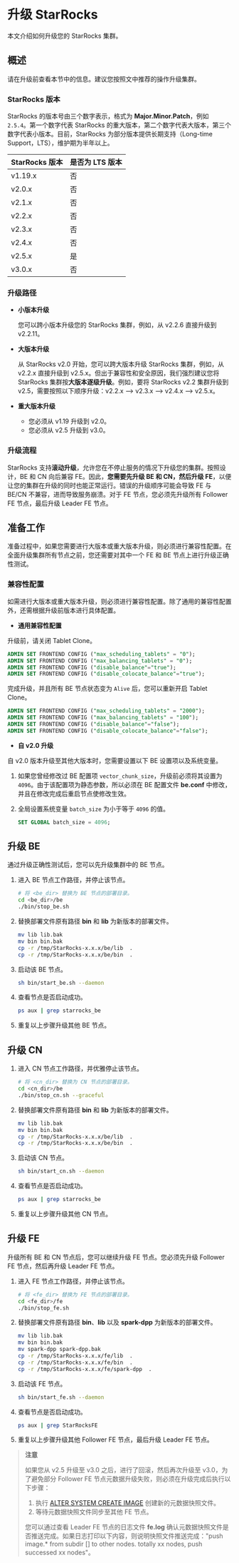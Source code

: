 # 升级 StarRocks

本文介绍如何升级您的 StarRocks 集群。

## 概述

请在升级前查看本节中的信息。建议您按照文中推荐的操作升级集群。

### StarRocks 版本

StarRocks 的版本号由三个数字表示，格式为 **Major.Minor.Patch**，例如 `2.5.4`。第一个数字代表 StarRocks 的重大版本，第二个数字代表大版本，第三个数字代表小版本。目前，StarRocks 为部分版本提供长期支持（Long-time Support，LTS），维护期为半年以上。

| **StarRocks 版本** | **是否为 LTS 版本** |
| ------------------ | ------------------- |
| v1.19.x            | 否                  |
| v2.0.x             | 否                  |
| v2.1.x             | 否                  |
| v2.2.x             | 否                  |
| v2.3.x             | 否                  |
| v2.4.x             | 否                  |
| v2.5.x             | 是                  |
| v3.0.x             | 否                  |

### 升级路径

- **小版本升级**

  您可以跨小版本升级您的 StarRocks 集群，例如，从 v2.2.6 直接升级到 v2.2.11。

- **大版本升级**

  从 StarRocks v2.0 开始，您可以跨大版本升级 StarRocks 集群，例如，从 v2.2.x 直接升级到 v2.5.x。但出于兼容性和安全原因，我们强烈建议您将 StarRocks 集群按**大版本逐级升级**。例如，要将 StarRocks v2.2 集群升级到 v2.5，需要按照以下顺序升级：v2.2.x --> v2.3.x --> v2.4.x --> v2.5.x。

- **重大版本升级**

  - 您必须从 v1.19 升级到 v2.0。
  - 您必须从 v2.5 升级到 v3.0。

### 升级流程

StarRocks 支持**滚动升级**，允许您在不停止服务的情况下升级您的集群。按照设计，BE 和 CN 向后兼容 FE。因此，**您需要先升级 BE 和 CN，然后升级 FE**，以便让您的集群在升级的同时也能正常运行。错误的升级顺序可能会导致 FE 与 BE/CN 不兼容，进而导致服务崩溃。对于 FE 节点，您必须先升级所有 Follower FE 节点，最后升级 Leader FE 节点。

## 准备工作

准备过程中，如果您需要进行大版本或重大版本升级，则必须进行兼容性配置。在全面升级集群所有节点之前，您还需要对其中一个 FE 和 BE 节点上进行升级正确性测试。

### 兼容性配置

如需进行大版本或重大版本升级，则必须进行兼容性配置。除了通用的兼容性配置外，还需根据升级前版本进行具体配置。

- **通用兼容性配置**

升级前，请关闭 Tablet Clone。

```SQL
ADMIN SET FRONTEND CONFIG ("max_scheduling_tablets" = "0");
ADMIN SET FRONTEND CONFIG ("max_balancing_tablets" = "0");
ADMIN SET FRONTEND CONFIG ("disable_balance"="true");
ADMIN SET FRONTEND CONFIG ("disable_colocate_balance"="true");
```

完成升级，并且所有 BE 节点状态变为 `Alive` 后，您可以重新开启 Tablet Clone。

```SQL
ADMIN SET FRONTEND CONFIG ("max_scheduling_tablets" = "2000");
ADMIN SET FRONTEND CONFIG ("max_balancing_tablets" = "100");
ADMIN SET FRONTEND CONFIG ("disable_balance"="false");
ADMIN SET FRONTEND CONFIG ("disable_colocate_balance"="false");
```

- **自 v2.0 升级**

自 v2.0 版本升级至其他大版本时，您需要设置以下 BE 设置项以及系统变量。

1. 如果您曾经修改过 BE 配置项 `vector_chunk_size`，升级前必须将其设置为`4096`。由于该配置项为静态参数，所以必须在 BE 配置文件 **be.conf** 中修改，并且在修改完成后重启节点使修改生效。
2. 全局设置系统变量 `batch_size` 为小于等于 `4096` 的值。

   ```SQL
   SET GLOBAL batch_size = 4096;
   ```

## 升级 BE

通过升级正确性测试后，您可以先升级集群中的 BE 节点。

1. 进入 BE 节点工作路径，并停止该节点。

   ```Bash
   # 将 <be_dir> 替换为 BE 节点的部署目录。
   cd <be_dir>/be
   ./bin/stop_be.sh
   ```

2. 替换部署文件原有路径 **bin** 和 **lib** 为新版本的部署文件。

   ```Bash
   mv lib lib.bak 
   mv bin bin.bak
   cp -r /tmp/StarRocks-x.x.x/be/lib  .
   cp -r /tmp/StarRocks-x.x.x/be/bin  .
   ```

3. 启动该 BE 节点。

   ```Bash
   sh bin/start_be.sh --daemon
   ```

4. 查看节点是否启动成功。

   ```Bash
   ps aux | grep starrocks_be
   ```

5. 重复以上步骤升级其他 BE 节点。

## 升级 CN

1. 进入 CN 节点工作路径，并优雅停止该节点。

   ```Bash
   # 将 <cn_dir> 替换为 CN 节点的部署目录。
   cd <cn_dir>/be
   ./bin/stop_cn.sh --graceful
   ```

2. 替换部署文件原有路径 **bin** 和 **lib** 为新版本的部署文件。

   ```Bash
   mv lib lib.bak 
   mv bin bin.bak
   cp -r /tmp/StarRocks-x.x.x/be/lib  .
   cp -r /tmp/StarRocks-x.x.x/be/bin  .
   ```

3. 启动该 CN 节点。

   ```Bash
   sh bin/start_cn.sh --daemon
   ```

4. 查看节点是否启动成功。

   ```Bash
   ps aux | grep starrocks_be
   ```

5. 重复以上步骤升级其他 CN 节点。

## 升级 FE

升级所有 BE 和 CN 节点后，您可以继续升级 FE 节点。您必须先升级 Follower FE 节点，然后再升级 Leader FE 节点。

1. 进入 FE 节点工作路径，并停止该节点。

   ```Bash
   # 将 <fe_dir> 替换为 FE 节点的部署目录。
   cd <fe_dir>/fe
   ./bin/stop_fe.sh
   ```

2. 替换部署文件原有路径 **bin**、**lib** 以及 **spark-dpp** 为新版本的部署文件。

   ```Bash
   mv lib lib.bak 
   mv bin bin.bak
   mv spark-dpp spark-dpp.bak
   cp -r /tmp/StarRocks-x.x.x/fe/lib  .   
   cp -r /tmp/StarRocks-x.x.x/fe/bin  .
   cp -r /tmp/StarRocks-x.x.x/fe/spark-dpp  .
   ```

3. 启动该 FE 节点。

   ```Bash
   sh bin/start_fe.sh --daemon
   ```

4. 查看节点是否启动成功。

   ```Bash
   ps aux | grep StarRocksFE
   ```

5. 重复以上步骤升级其他 Follower FE 节点，最后升级 Leader FE 节点。

  > **注意**
  >
  > 如果您从 v2.5 升级至 v3.0 之后，进行了回滚，然后再次升级至 v3.0，为了避免部分 Follower FE 节点元数据升级失败，则必须在升级完成后执行以下步骤：
  >
  > 1. 执行 [ALTER SYSTEM CREATE IMAGE](../sql-reference/sql-statements/Administration/ALTER_SYSTEM.md) 创建新的元数据快照文件。
  > 2. 等待元数据快照文件同步至其他 FE 节点。
  >
  > 您可以通过查看 Leader FE 节点的日志文件 **fe.log** 确认元数据快照文件是否推送完成。如果日志打印以下内容，则说明快照文件推送完成："push image.* from subdir [] to other nodes. totally xx nodes, push successed xx nodes"。
